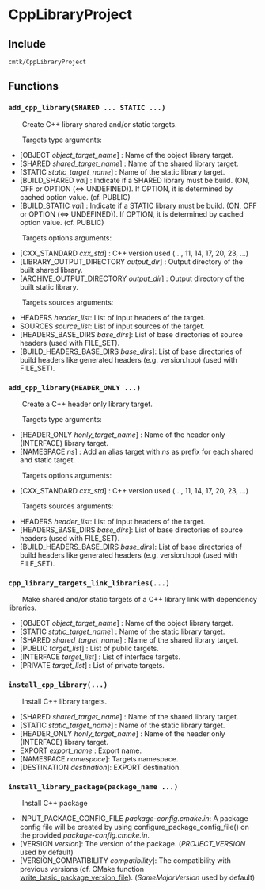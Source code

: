 
# CppLibraryProject

## Include
`cmtk/CppLibraryProject`

## Functions
### `add_cpp_library(SHARED ... STATIC ...)`

&ensp;&ensp;&ensp;&ensp;Create C++ library shared and/or static targets.

&ensp;&ensp;&ensp;&ensp;Targets type arguments:
- [OBJECT *object_target_name*] : Name of the object library target.
- [SHARED *shared_target_name*] : Name of the shared library target.
- [STATIC *static_target_name*] : Name of the static library target.
- [BUILD_SHARED *val*] : Indicate if a SHARED library must be build. (ON, OFF or OPTION (<=> UNDEFINED)). If OPTION, it is determined by cached option value. (cf. PUBLIC)
- [BUILD_STATIC *val*] : Indicate if a STATIC library must be build. (ON, OFF or OPTION (<=> UNDEFINED)). If OPTION, it is determined by cached option value. (cf. PUBLIC)

&ensp;&ensp;&ensp;&ensp;Targets options arguments:
- [CXX_STANDARD *cxx_std*] : 	C++ version used (..., 11, 14, 17, 20, 23, ...)
- [LIBRARY_OUTPUT_DIRECTORY *output_dir*] : 	Output directory of the built shared library.
- [ARCHIVE_OUTPUT_DIRECTORY *output_dir*] : 	Output directory of the built static library.

&ensp;&ensp;&ensp;&ensp;Targets sources arguments:
- HEADERS *header_list*: 	List of input headers of the target.
- SOURCES *source_list*: 	List of input sources of the target.
- [HEADERS_BASE_DIRS *base_dirs*]:  List of base directories of source headers (used with FILE_SET).
- [BUILD_HEADERS_BASE_DIRS *base_dirs*]:  List of base directories of build headers like generated headers (e.g. version.hpp) (used with FILE_SET).

### `add_cpp_library(HEADER_ONLY ...)`

&ensp;&ensp;&ensp;&ensp;Create a C++ header only library target.

&ensp;&ensp;&ensp;&ensp;Targets type arguments:
- [HEADER_ONLY *honly_target_name*] : Name of the header only (INTERFACE) library target.
- [NAMESPACE *ns*] : Add an alias target with *ns* as prefix for each shared and static target.

&ensp;&ensp;&ensp;&ensp;Targets options arguments:
- [CXX_STANDARD *cxx_std*] : 	C++ version used (..., 11, 14, 17, 20, 23, ...)

&ensp;&ensp;&ensp;&ensp;Targets sources arguments:
- HEADERS *header_list*: 	List of input headers of the target.
- [HEADERS_BASE_DIRS *base_dirs*]:  List of base directories of source headers (used with FILE_SET).
- [BUILD_HEADERS_BASE_DIRS *base_dirs*]:  List of base directories of build headers like generated headers (e.g. version.hpp) (used with FILE_SET).

### `cpp_library_targets_link_libraries(...)`

&ensp;&ensp;&ensp;&ensp;Make shared and/or static targets of a C++ library link with dependency libraries.

- [OBJECT *object_target_name*] : 	Name of the object library target.
- [STATIC *static_target_name*] : 	Name of the static library target.
- [SHARED *shared_target_name*] : 	Name of the shared library target.
- [PUBLIC *target_list*] : 	List of public targets.
- [INTERFACE *target_list*] : 	List of interface targets.
- [PRIVATE *target_list*] : 	List of private targets.

### `install_cpp_library(...)`

&ensp;&ensp;&ensp;&ensp;Install C++ library targets.
- [SHARED *shared_target_name*] : Name of the shared library target.
- [STATIC *static_target_name*] : Name of the static library target.
- [HEADER_ONLY *honly_target_name*] : Name of the header only (INTERFACE) library target.
- EXPORT *export_name* : 	Export name.
- [NAMESPACE *namespace*]: 	Targets namespace.
- [DESTINATION *destination*]: EXPORT destination.

### `install_library_package(package_name ...)`

&ensp;&ensp;&ensp;&ensp;Install C++ package

- INPUT_PACKAGE_CONFIG_FILE *package-config.cmake.in*: 	A package config file will be created by using configure_package_config_file() on the provided *package-config.cmake.in*.
- [VERSION *version*]: 	The version of the package. (*PROJECT_VERSION* used by default)
- [VERSION_COMPATIBILITY *compatibility*]: 	The compatibility with previous versions (cf. CMake function [write_basic_package_version_file](https://cmake.org/cmake/help/latest/module/CMakePackageConfigHelpers.html#command:write_basic_package_version_file)). (*SameMajorVersion* used by default)

